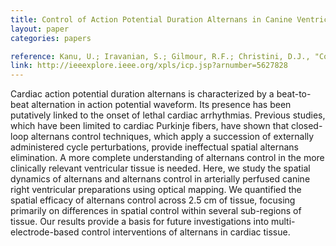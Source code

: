 ```yaml
---
title: Control of Action Potential Duration Alternans in Canine Ventricular Tissue
layout: paper
categories: papers

reference: Kanu, U.; Iravanian, S.; Gilmour, R.F.; Christini, D.J., "Control of action potential duration alternans in canine ventricular tissue," Engineering in Medicine and Biology Society (EMBC), 2010 Annual International Conference of the IEEE , vol., no., pp.1997,2000, Aug. 31 2010-Sept. 4 2010
link: http://ieeexplore.ieee.org/xpls/icp.jsp?arnumber=5627828
---
```


Cardiac action potential duration alternans is characterized by a beat-to-beat alternation in action potential waveform. Its presence has been putatively linked to the onset of lethal cardiac arrhythmias. Previous studies, which have been limited to cardiac Purkinje fibers, have shown that closed-loop alternans control techniques, which apply a succession of externally administered cycle perturbations, provide ineffectual spatial alternans elimination. A more complete understanding of alternans control in the more clinically relevant ventricular tissue is needed. Here, we study the spatial dynamics of alternans and alternans control in arterially perfused canine right ventricular preparations using optical mapping. We quantified the spatial efficacy of alternans control across 2.5 cm of tissue, focusing primarily on differences in spatial control within several sub-regions of tissue. Our results provide a basis for future investigations into multi-electrode-based control interventions of alternans in cardiac tissue.
